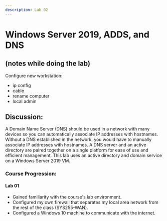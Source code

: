 ```yaml
---
description: Lab 02
---
```


# Windows Server 2019, ADDS, and DNS

## &#x20;(notes while doing the lab)

Configure new workstation:&#x20;

* ip config&#x20;
* cable&#x20;
* rename computer&#x20;
* local admin

## Discussion:&#x20;

A Domain Name Server (DNS) should be used in a network with many devices so you can automatically associate IP addresses with hostnames. Without a DNS established in the network, you would have to manually associate IP addresses with hostnames. A DNS server and an active directory are paired together on a single platform for ease of use and efficient management. This lab uses an active directory and domain service on a Windows Server 2019 VM. &#x20;

### Course Progression:

#### Lab 01

* Gained familiarity with the course's lab environment.&#x20;
* Configured my own firewall that separates my local area network from the rest of the class (SYS255-WAN).&#x20;
* Configured a Windows 10 machine to communicate with the internet.&#x20;





&#x20;&#x20;
